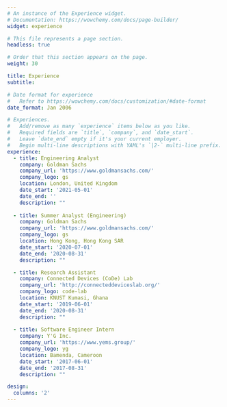```yaml
---
# An instance of the Experience widget.
# Documentation: https://wowchemy.com/docs/page-builder/
widget: experience

# This file represents a page section.
headless: true

# Order that this section appears on the page.
weight: 30

title: Experience
subtitle:

# Date format for experience
#   Refer to https://wowchemy.com/docs/customization/#date-format
date_format: Jan 2006

# Experiences.
#   Add/remove as many `experience` items below as you like.
#   Required fields are `title`, `company`, and `date_start`.
#   Leave `date_end` empty if it's your current employer.
#   Begin multi-line descriptions with YAML's `|2-` multi-line prefix.
experience:
  - title: Engineering Analyst
    company: Goldman Sachs
    company_url: 'https://www.goldmansachs.com/'
    company_logo: gs
    location: London, United Kingdom
    date_start: '2021-05-01'
    date_end: ''
    description: ""
        
  - title: Summer Analyst (Engineering)
    company: Goldman Sachs
    company_url: 'https://www.goldmansachs.com/'
    company_logo: gs
    location: Hong Kong, Hong Kong SAR
    date_start: '2020-07-01'
    date_end: '2020-08-31'
    description: ""

  - title: Research Assistant
    company: Connected Devices (CoDe) Lab
    company_url: 'http://connecteddeviceslab.org/'
    company_logo: code-lab
    location: KNUST Kumasi, Ghana
    date_start: '2019-06-01'
    date_end: '2020-08-31'
    description: ""
    
  - title: Software Engineer Intern
    company: Y'G Inc.
    company_url: 'https://www.yems.group/'
    company_logo: yg
    location: Bamenda, Cameroon
    date_start: '2017-06-01'
    date_end: '2017-08-31'
    description: ""

design:
  columns: '2'
---
```

